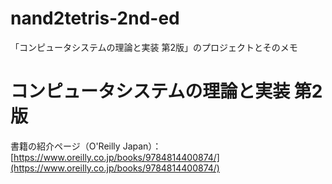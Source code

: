 # nand2tetris-2nd-ed
「コンピュータシステムの理論と実装 第2版」のプロジェクトとそのメモ

# コンピュータシステムの理論と実装 第2版
書籍の紹介ページ（O'Reilly Japan）：[https://www.oreilly.co.jp/books/9784814400874/](https://www.oreilly.co.jp/books/9784814400874/)

